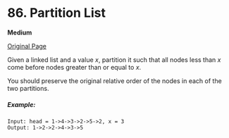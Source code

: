 # 86. Partition List

**Medium**

[Original Page](https://leetcode.com/problems/partition-list/)

Given a linked list and a value _x_, partition it such that all nodes less than _x_ come before nodes greater than or equal to _x_.

You should preserve the original relative order of the nodes in each of the two partitions.
##### Example:
```
Input: head = 1->4->3->2->5->2, x = 3
Output: 1->2->2->4->3->5
```
